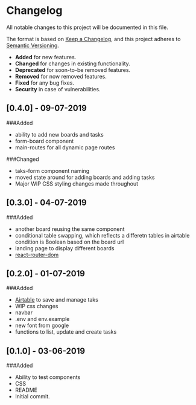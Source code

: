 # Changelog
All notable changes to this project will be documented in this file.

The format is based on [Keep a Changelog](https://keepachangelog.com/en/1.0.0/),
and this project adheres to [Semantic Versioning](https://semver.org/spec/v2.0.0.html).

- __Added__ for new features.
- __Changed__ for changes in existing functionality.
- __Deprecated__ for soon-to-be removed features.
- __Removed__ for now removed features.
- __Fixed__ for any bug fixes.
- __Security__ in case of vulnerabilities.

## [0.4.0] - 09-07-2019
###Added
- ability to add new boards and tasks 
- form-board component
- main-routes for all dynamic page routes

###Changed
- taks-form component naming
- moved state around for adding boards and adding tasks
- Major WIP CSS styling changes made throughout

## [0.3.0] - 04-07-2019
###Added
- another board reusing the same component 
- conditional table swapping, which reflects a differetn tables in airtable condition is Boolean based on the board url
- landing page to display different boards
- [react-router-dom](https://github.com/ReactTraining/react-router/tree/master/packages/react-router-dom)

## [0.2.0] - 01-07-2019
###Added
- [Airtable](https://airtable.com/) to save and manage taks
- WIP css changes
- navbar
- .env and env.example
- new font from google
- functions to list, update and create tasks

## [0.1.0] - 03-06-2019
###Added
- Ability to test components
- CSS
- README
- Initial commit.
